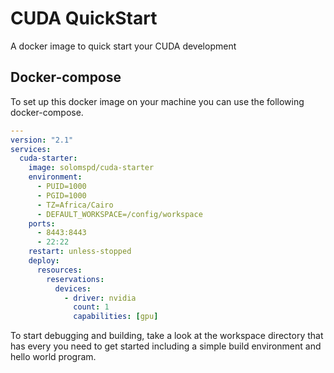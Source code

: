 # CUDA QuickStart

A docker image to quick start your CUDA development

## Docker-compose
To set up this docker image on your machine you can use the following docker-compose.

```yaml
---
version: "2.1"
services:
  cuda-starter:
    image: solomspd/cuda-starter
    environment:
      - PUID=1000
      - PGID=1000
      - TZ=Africa/Cairo
      - DEFAULT_WORKSPACE=/config/workspace
    ports:
      - 8443:8443
      - 22:22
    restart: unless-stopped
    deploy:
      resources:
        reservations:
          devices:
            - driver: nvidia
              count: 1
              capabilities: [gpu]

```

To start debugging and building, take a look at the workspace directory that has every you need to get started including a simple build environment and hello world program.